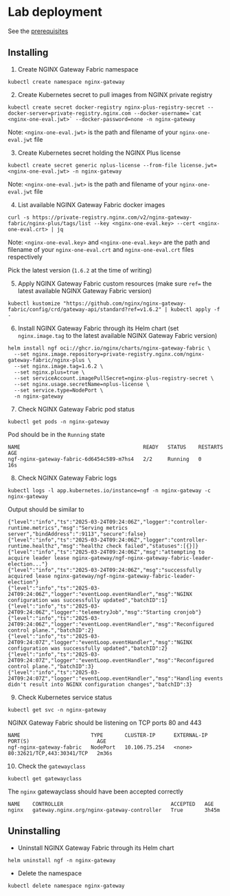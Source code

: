 # Lab deployment

See the [prerequisites](/README.md#getting-started)

## Installing

1. Create NGINX Gateway Fabric namespace

```code
kubectl create namespace nginx-gateway
```

2. Create Kubernetes secret to pull images from NGINX private registry

```code
kubectl create secret docker-registry nginx-plus-registry-secret --docker-server=private-registry.nginx.com --docker-username=`cat <nginx-one-eval.jwt>` --docker-password=none -n nginx-gateway
```

Note: `<nginx-one-eval.jwt>` is the path and filename of your `nginx-one-eval.jwt` file

3. Create Kubernetes secret holding the NGINX Plus license

```code
kubectl create secret generic nplus-license --from-file license.jwt=<nginx-one-eval.jwt> -n nginx-gateway
```

Note: `<nginx-one-eval.jwt>` is the path and filename of your `nginx-one-eval.jwt` file

4. List available NGINX Gateway Fabric docker images

```code
curl -s https://private-registry.nginx.com/v2/nginx-gateway-fabric/nginx-plus/tags/list --key <nginx-one-eval.key> --cert <nginx-one-eval.crt> | jq
```

Note: `<nginx-one-eval.key>` and `<nginx-one-eval.key>` are the path and filename of your `nginx-one-eval.crt` and `nginx-one-eval.crt` files respectively

Pick the latest version (`1.6.2` at the time of writing)

5. Apply NGINX Gateway Fabric custom resources (make sure `ref=` the latest available NGINX Gateway Fabric version)

```code
kubectl kustomize "https://github.com/nginx/nginx-gateway-fabric/config/crd/gateway-api/standard?ref=v1.6.2" | kubectl apply -f -
```

6. Install NGINX Gateway Fabric through its Helm chart (set `nginx.image.tag` to the latest available NGINX Gateway Fabric version)

```code
helm install ngf oci://ghcr.io/nginx/charts/nginx-gateway-fabric \
  --set nginx.image.repository=private-registry.nginx.com/nginx-gateway-fabric/nginx-plus \
  --set nginx.image.tag=1.6.2 \
  --set nginx.plus=true \
  --set serviceAccount.imagePullSecret=nginx-plus-registry-secret \
  --set nginx.usage.secretName=nplus-license \
  --set service.type=NodePort \
  -n nginx-gateway
```

7. Check NGINX Gateway Fabric pod status

```code
kubectl get pods -n nginx-gateway
```

Pod should be in the `Running` state

```code
NAME                                        READY   STATUS    RESTARTS   AGE
ngf-nginx-gateway-fabric-6d6454c589-m7hs4   2/2     Running   0          16s
```

8. Check NGINX Gateway Fabric logs

```code
kubectl logs -l app.kubernetes.io/instance=ngf -n nginx-gateway -c nginx-gateway
```

Output should be similar to

```code
{"level":"info","ts":"2025-03-24T09:24:06Z","logger":"controller-runtime.metrics","msg":"Serving metrics server","bindAddress":":9113","secure":false}
{"level":"info","ts":"2025-03-24T09:24:06Z","logger":"controller-runtime.healthz","msg":"healthz check failed","statuses":[{}]}
{"level":"info","ts":"2025-03-24T09:24:06Z","msg":"attempting to acquire leader lease nginx-gateway/ngf-nginx-gateway-fabric-leader-election..."}
{"level":"info","ts":"2025-03-24T09:24:06Z","msg":"successfully acquired lease nginx-gateway/ngf-nginx-gateway-fabric-leader-election"}
{"level":"info","ts":"2025-03-24T09:24:06Z","logger":"eventLoop.eventHandler","msg":"NGINX configuration was successfully updated","batchID":1}
{"level":"info","ts":"2025-03-24T09:24:06Z","logger":"telemetryJob","msg":"Starting cronjob"}
{"level":"info","ts":"2025-03-24T09:24:06Z","logger":"eventLoop.eventHandler","msg":"Reconfigured control plane.","batchID":2}
{"level":"info","ts":"2025-03-24T09:24:07Z","logger":"eventLoop.eventHandler","msg":"NGINX configuration was successfully updated","batchID":2}
{"level":"info","ts":"2025-03-24T09:24:07Z","logger":"eventLoop.eventHandler","msg":"Reconfigured control plane.","batchID":3}
{"level":"info","ts":"2025-03-24T09:24:07Z","logger":"eventLoop.eventHandler","msg":"Handling events didn't result into NGINX configuration changes","batchID":3}
```

9. Check Kubernetes service status

```code
kubectl get svc -n nginx-gateway
```

NGINX Gateway Fabric should be listening on TCP ports 80 and 443

```code
NAME                       TYPE       CLUSTER-IP      EXTERNAL-IP   PORT(S)                      AGE
ngf-nginx-gateway-fabric   NodePort   10.106.75.254   <none>        80:32621/TCP,443:30341/TCP   2m36s
```

10. Check the `gatewayclass`

```code
kubectl get gatewayclass
```

The `nginx` gatewayclass should have been accepted correctly

```code
NAME    CONTROLLER                                   ACCEPTED   AGE
nginx   gateway.nginx.org/nginx-gateway-controller   True       3h45m
```

## Uninstalling

* Uninstall NGINX Gateway Fabric through its Helm chart

```code
helm uninstall ngf -n nginx-gateway
```

* Delete the namespace

```code
kubectl delete namespace nginx-gateway
```
